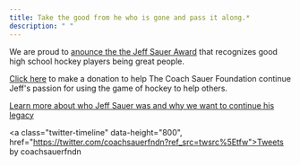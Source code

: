 ```yaml
---
title: Take the good from he who is gone and pass it along.* 
description: " " 
---
```


We are proud to [anounce the the Jeff Sauer Award](post/jeffsauerawardannouncement/) 
that recognizes good high school hockey players being great people.

[Click here](http://coachsauer.gesture.com) to make a donation to help The 
Coach Sauer Foundation continue Jeff's passion for using the game of hockey 
to help others.

[Learn more about who Jeff Sauer was and why we want to continue his legacy](about/js_bio/)

<a class="twitter-timeline" data-height="800", href="https://twitter.com/coachsauerfndn?ref_src=twsrc%5Etfw">Tweets by coachsauerfndn</a> <script async src="https://platform.twitter.com/widgets.js" charset="utf-8"></script>
